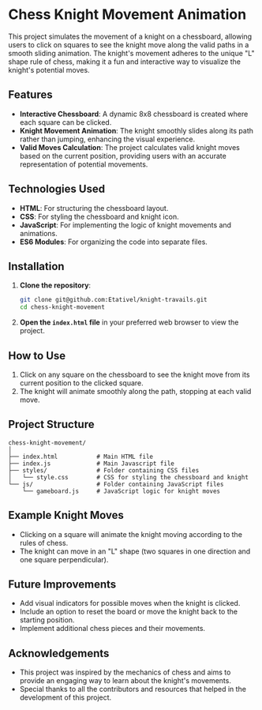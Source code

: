 # Chess Knight Movement Animation

This project simulates the movement of a knight on a chessboard, allowing users to click on squares to see the knight move along the valid paths in a smooth sliding animation. The knight's movement adheres to the unique "L" shape rule of chess, making it a fun and interactive way to visualize the knight's potential moves.

## Features

- **Interactive Chessboard**: A dynamic 8x8 chessboard is created where each square can be clicked.
- **Knight Movement Animation**: The knight smoothly slides along its path rather than jumping, enhancing the visual experience.
- **Valid Moves Calculation**: The project calculates valid knight moves based on the current position, providing users with an accurate representation of potential movements.

## Technologies Used

- **HTML**: For structuring the chessboard layout.
- **CSS**: For styling the chessboard and knight icon.
- **JavaScript**: For implementing the logic of knight movements and animations.
- **ES6 Modules**: For organizing the code into separate files.

## Installation

1. **Clone the repository**:

   ```bash
   git clone git@github.com:Etativel/knight-travails.git
   cd chess-knight-movement
   ```

2. **Open the `index.html` file** in your preferred web browser to view the project.

## How to Use

1. Click on any square on the chessboard to see the knight move from its current position to the clicked square.
2. The knight will animate smoothly along the path, stopping at each valid move.

## Project Structure

```
chess-knight-movement/
│
├── index.html           # Main HTML file
├── index.js             # Main Javascript file
├── styles/              # Folder containing CSS files
│   └── style.css        # CSS for styling the chessboard and knight
└── js/                  # Folder containing JavaScript files
    └── gameboard.js     # JavaScript logic for knight moves
```

## Example Knight Moves

- Clicking on a square will animate the knight moving according to the rules of chess.
- The knight can move in an "L" shape (two squares in one direction and one square perpendicular).

## Future Improvements

- Add visual indicators for possible moves when the knight is clicked.
- Include an option to reset the board or move the knight back to the starting position.
- Implement additional chess pieces and their movements.

## Acknowledgements

- This project was inspired by the mechanics of chess and aims to provide an engaging way to learn about the knight's movements.
- Special thanks to all the contributors and resources that helped in the development of this project.
